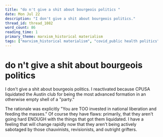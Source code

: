 ```yaml
---
title: "do n't give a shit about bourgeois politics "
date: Mon Jul 22
description: "I don't give a shit about bourgeois politics."
thread_id: thread_1082
word_count: 86
reading_time: 1
primary_theme: marxism_historical materialism
tags: ["marxism_historical materialism", "covid_public health politics", "organizational theory"]
---
```


# do n't give a shit about bourgeois politics 

I don't give a shit about bourgeois politics. I reactivated because CPUSA liquidated the Austin club for being the most advanced formation in an otherwise empty shell of a "party."

The rationale was explicitly "You are TOO invested in national liberation and feeding the masses." Of course they have flaws: primarily, that they aren't going hard ENOUGH with the things that got them liquidated. I have a feeling that will change rapidly now that they aren't being actively sabotaged by those chauvinists, revisionists, and outright grifters.